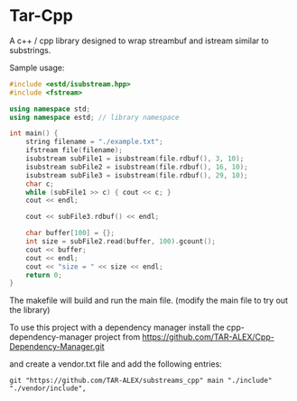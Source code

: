 # Tar-Cpp

A c++ / cpp library designed to wrap streambuf and istream similar to substrings.

Sample usage:


```c++
#include <estd/isubstream.hpp>
#include <fstream>

using namespace std;
using namespace estd; // library namespace

int main() {
	string filename = "./example.txt";
	ifstream file(filename);
	isubstream subFile1 = isubstream(file.rdbuf(), 3, 10);
	isubstream subFile2 = isubstream(file.rdbuf(), 16, 10);
	isubstream subFile3 = isubstream(file.rdbuf(), 29, 10);
	char c;
	while (subFile1 >> c) { cout << c; }
	cout << endl;

	cout << subFile3.rdbuf() << endl;

	char buffer[100] = {};
	int size = subFile2.read(buffer, 100).gcount();
	cout << buffer;
	cout << endl;
	cout << "size = " << size << endl;
	return 0;
}
```

The makefile will build and run the main file. (modify the main file to try out the library)


To use this project with a dependency manager install the cpp-dependency-manager project from https://github.com/TAR-ALEX/Cpp-Dependency-Manager.git

and create a vendor.txt file and add the following entries:

```
git "https://github.com/TAR-ALEX/substreams_cpp" main "./include" "./vendor/include",

```
